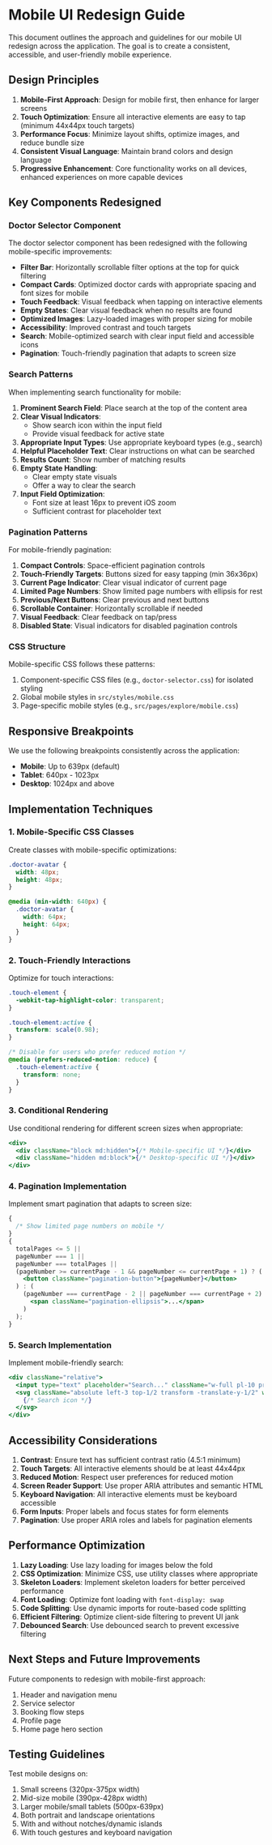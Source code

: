 # Mobile UI Redesign Guide

This document outlines the approach and guidelines for our mobile UI redesign across the application. The goal is to create a consistent, accessible, and user-friendly mobile experience.

## Design Principles

1. **Mobile-First Approach**: Design for mobile first, then enhance for larger screens
2. **Touch Optimization**: Ensure all interactive elements are easy to tap (minimum 44x44px touch targets)
3. **Performance Focus**: Minimize layout shifts, optimize images, and reduce bundle size
4. **Consistent Visual Language**: Maintain brand colors and design language
5. **Progressive Enhancement**: Core functionality works on all devices, enhanced experiences on more capable devices

## Key Components Redesigned

### Doctor Selector Component

The doctor selector component has been redesigned with the following mobile-specific improvements:

- **Filter Bar**: Horizontally scrollable filter options at the top for quick filtering
- **Compact Cards**: Optimized doctor cards with appropriate spacing and font sizes for mobile
- **Touch Feedback**: Visual feedback when tapping on interactive elements
- **Empty States**: Clear visual feedback when no results are found
- **Optimized Images**: Lazy-loaded images with proper sizing for mobile
- **Accessibility**: Improved contrast and touch targets
- **Search**: Mobile-optimized search with clear input field and accessible icons
- **Pagination**: Touch-friendly pagination that adapts to screen size

### Search Patterns

When implementing search functionality for mobile:

1. **Prominent Search Field**: Place search at the top of the content area
2. **Clear Visual Indicators**:
   - Show search icon within the input field
   - Provide visual feedback for active state
3. **Appropriate Input Types**: Use appropriate keyboard types (e.g., search)
4. **Helpful Placeholder Text**: Clear instructions on what can be searched
5. **Results Count**: Show number of matching results
6. **Empty State Handling**:
   - Clear empty state visuals
   - Offer a way to clear the search
7. **Input Field Optimization**:
   - Font size at least 16px to prevent iOS zoom
   - Sufficient contrast for placeholder text

### Pagination Patterns

For mobile-friendly pagination:

1. **Compact Controls**: Space-efficient pagination controls
2. **Touch-Friendly Targets**: Buttons sized for easy tapping (min 36x36px)
3. **Current Page Indicator**: Clear visual indicator of current page
4. **Limited Page Numbers**: Show limited page numbers with ellipsis for rest
5. **Previous/Next Buttons**: Clear previous and next buttons
6. **Scrollable Container**: Horizontally scrollable if needed
7. **Visual Feedback**: Clear feedback on tap/press
8. **Disabled State**: Visual indicators for disabled pagination controls

### CSS Structure

Mobile-specific CSS follows these patterns:

1. Component-specific CSS files (e.g., `doctor-selector.css`) for isolated styling
2. Global mobile styles in `src/styles/mobile.css`
3. Page-specific mobile styles (e.g., `src/pages/explore/mobile.css`)

## Responsive Breakpoints

We use the following breakpoints consistently across the application:

- **Mobile**: Up to 639px (default)
- **Tablet**: 640px - 1023px
- **Desktop**: 1024px and above

## Implementation Techniques

### 1. Mobile-Specific CSS Classes

Create classes with mobile-specific optimizations:

```css
.doctor-avatar {
  width: 48px;
  height: 48px;
}

@media (min-width: 640px) {
  .doctor-avatar {
    width: 64px;
    height: 64px;
  }
}
```

### 2. Touch-Friendly Interactions

Optimize for touch interactions:

```css
.touch-element {
  -webkit-tap-highlight-color: transparent;
}

.touch-element:active {
  transform: scale(0.98);
}

/* Disable for users who prefer reduced motion */
@media (prefers-reduced-motion: reduce) {
  .touch-element:active {
    transform: none;
  }
}
```

### 3. Conditional Rendering

Use conditional rendering for different screen sizes when appropriate:

```jsx
<div>
  <div className="block md:hidden">{/* Mobile-specific UI */}</div>
  <div className="hidden md:block">{/* Desktop-specific UI */}</div>
</div>
```

### 4. Pagination Implementation

Implement smart pagination that adapts to screen size:

```jsx
{
  /* Show limited page numbers on mobile */
}
{
  totalPages <= 5 ||
  pageNumber === 1 ||
  pageNumber === totalPages ||
  (pageNumber >= currentPage - 1 && pageNumber <= currentPage + 1) ? (
    <button className="pagination-button">{pageNumber}</button>
  ) : (
    (pageNumber === currentPage - 2 || pageNumber === currentPage + 2) && (
      <span className="pagination-ellipsis">...</span>
    )
  );
}
```

### 5. Search Implementation

Implement mobile-friendly search:

```jsx
<div className="relative">
  <input type="text" placeholder="Search..." className="w-full pl-10 pr-4 py-2 rounded" />
  <svg className="absolute left-3 top-1/2 transform -translate-y-1/2" width="16" height="16" viewBox="0 0 24 24">
    {/* Search icon */}
  </svg>
</div>
```

## Accessibility Considerations

1. **Contrast**: Ensure text has sufficient contrast ratio (4.5:1 minimum)
2. **Touch Targets**: All interactive elements should be at least 44x44px
3. **Reduced Motion**: Respect user preferences for reduced motion
4. **Screen Reader Support**: Use proper ARIA attributes and semantic HTML
5. **Keyboard Navigation**: All interactive elements must be keyboard accessible
6. **Form Inputs**: Proper labels and focus states for form elements
7. **Pagination**: Use proper ARIA roles and labels for pagination elements

## Performance Optimization

1. **Lazy Loading**: Use lazy loading for images below the fold
2. **CSS Optimization**: Minimize CSS, use utility classes where appropriate
3. **Skeleton Loaders**: Implement skeleton loaders for better perceived performance
4. **Font Loading**: Optimize font loading with `font-display: swap`
5. **Code Splitting**: Use dynamic imports for route-based code splitting
6. **Efficient Filtering**: Optimize client-side filtering to prevent UI jank
7. **Debounced Search**: Use debounced search to prevent excessive filtering

## Next Steps and Future Improvements

Future components to redesign with mobile-first approach:

1. Header and navigation menu
2. Service selector
3. Booking flow steps
4. Profile page
5. Home page hero section

## Testing Guidelines

Test mobile designs on:

1. Small screens (320px-375px width)
2. Mid-size mobile (390px-428px width)
3. Larger mobile/small tablets (500px-639px)
4. Both portrait and landscape orientations
5. With and without notches/dynamic islands
6. With touch gestures and keyboard navigation
